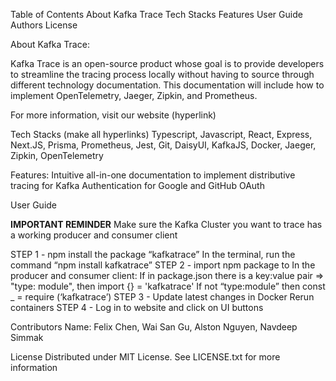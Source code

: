 Table of Contents
About Kafka Trace
Tech Stacks
Features
User Guide
Authors
License

About Kafka Trace:

Kafka Trace is an open-source product whose goal is to provide developers to streamline the tracing process locally without having to source through different technology documentation. This documentation will include how to implement OpenTelemetry, Jaeger, Zipkin, and Prometheus.

For more information, visit our website (hyperlink)

Tech Stacks (make all hyperlinks)
Typescript, Javascript, React, Express, Next.JS, Prisma, Prometheus, Jest, Git, DaisyUI, KafkaJS, Docker, Jaeger, Zipkin, OpenTelemetry

Features:
Intuitive all-in-one documentation to implement distributive tracing for Kafka
Authentication for Google and GitHub OAuth

User Guide

**IMPORTANT REMINDER**
Make sure the Kafka Cluster you want to trace has a working producer and consumer client

STEP 1 - npm install the package “kafkatrace”
In the terminal, run the command “npm install kafkatrace”
STEP 2 - import npm package to 
In the producer and consumer client:
       If in package.json there is a key:value pair => "type: module", then import {} = 'kafkatrace'
       If not “type:module” then const _ = require (‘kafkatrace’)
STEP 3 - Update latest changes in Docker
Rerun containers
STEP 4 -
Log in to website and click on UI buttons



Contributors
Name: Felix Chen, Wai San Gu, Alston Nguyen, Navdeep Simmak

License
Distributed under MIT License. See LICENSE.txt for more information



